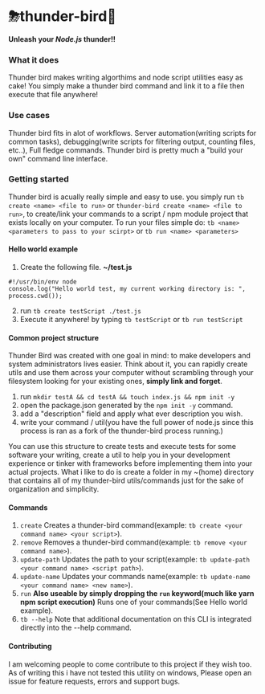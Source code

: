 # ⛈thunder-bird🦅
**Unleash your *Node.js* thunder!!**


### What it does
Thunder bird makes writing algorthims and node script utilities easy as cake!
You simply make a thunder bird command and link it to a file then execute that file anywhere!

### Use cases
Thunder bird fits in alot of workflows. Server automation(writing scripts for common tasks), debugging(write scripts for filtering output, counting files, etc..), Full fledge commands. Thunder bird is pretty much a "build your own" command line interface. 

### Getting started
Thunder bird is acually really simple and easy to use. 
you simply run `tb create <name> <file to run>` or `thunder-bird create <name> <file to run>`, to create/link your commands to a script / npm module project that exists locally on your computer. 
To run your files simple do: `tb <name> <parameters to pass to your scirpt>` or `tb run <name> <parameters>`
#### Hello world example
1. Create the following file.
**~/test.js**
````
#!/usr/bin/env node
console.log("Hello world test, my current working directory is: ", process.cwd());
````
2. run `tb create testScript ./test.js`
3. Execute it anywhere! by typing `tb testScript` or `tb run testScript`

#### Common project structure
Thunder Bird was created with one goal in mind: to make developers and system administrators lives easier. Think about it, you can rapidly create utils and use them across your computer without scrambling through your filesystem looking for your existing ones, **simply link and forget**.
1. run `mkdir testA && cd testA && touch index.js && npm init -y`
2. open the package.json generated by the `npm init -y` command.
3. add a "description" field and apply what ever description you wish.
4. write your command / util(you have the full power of node.js since this process is ran as a fork of the thunder-bird process running.)

You can use this structure to create tests and execute tests for some software your writing, create a util to help you in your development experience or tinker with frameworks before implementing them into your actual projects. What i like to do is create a folder in my ~(home) directory that contains all of my thunder-bird utils/commands just for the sake of organization and simplicity.

#### Commands
1. `create` Creates a thunder-bird command(example: `tb create <your command name> <your script>`).
2. `remove` Removes a thunder-bird command(example: `tb remove <your command name>`).
3. `update-path` Updates the path to your script(example: `tb update-path <your command name> <script path>`).
4. `update-name` Updates your commands name(example: `tb update-name <your command name> <new name>`).
5. `run` **Also useable by simply dropping the `run` keyword(much like yarn npm script execution)** Runs one of your commands(See Hello world example).
6. `tb --help` Note that additional documentation on this CLI is integrated directly into the --help command.

#### Contributing
I am welcoming people to come contribute to this project if they wish too. As of writing this i have not tested this utility on windows, Please open an issue for feature requests, errors and support bugs.